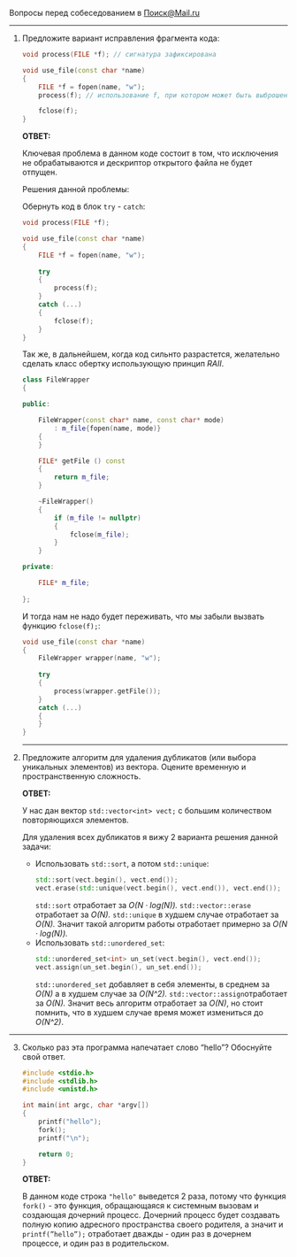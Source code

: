 Вопросы перед собеседованием в Поиск@Mail.ru

---

1. Предложите вариант исправления фрагмента кода:
    
    ```C++
    void process(FILE *f); // сигнатура зафиксирована
    
    void use_file(const char *name)
    {
		FILE *f = fopen(name, "w");
		process(f); // использование f, при котором может быть выброшено исключение

		fclose(f);
    }
    ```
    
    **ОТВЕТ:**
    
    Ключевая проблема в данном коде состоит в том, что исключения не обрабатываются и дескриптор открытого файла не будет отпущен.
    
    Решения данной проблемы:
    
    Обернуть код в блок `try` - `catch`:
    
    ```C++
    void process(FILE *f);
    
    void use_file(const char *name)
    {
		FILE *f = fopen(name, "w");
		
		try
        {
            process(f);
        }
        catch (...)
        {
            fclose(f);
        }
    }
    ```
    
    Так же, в дальнейшем, когда код сильнто разрастется, желательно сделать класс обертку использующую принцип _RAII_.
    
    ```C++
    class FileWrapper
    {
    
    public:
    
        FileWrapper(const char* name, const char* mode)
            : m_file{fopen(name, mode)}
        {
        }
    
        FILE* getFile () const
        {
            return m_file;
        }
    
        ~FileWrapper()
        {
            if (m_file != nullptr)
            {
                fclose(m_file);
            }
        }
    
    private:
    
        FILE* m_file;
        
    };
    ```
    
    И тогда нам не надо будет переживать, что мы забыли вызвать функцию `fclose(f);`:
    
    ```C++
    void use_file(const char *name)
    {
		FileWrapper wrapper(name, "w");
		
		try
        {
            process(wrapper.getFile());
        }
        catch (...)
        {
        }
    }
    ```
    
    ---
    
2. Предложите алгоритм для удаления дубликатов (или выбора уникальных элементов) из вектора. Оцените временную и пространственную сложность.
    
    **ОТВЕТ:**
    
    У нас дан вектор `std::vector<int> vect;` с большим количеством повторяющихся элементов.
    
    Для удаления всех дубликатов я вижу 2 варианта решения данной задачи:
    
    - Использовать `std::sort`, а потом `std::unique`:
        ```C++
        std::sort(vect.begin(), vect.end());
        vect.erase(std::unique(vect.begin(), vect.end()), vect.end());
        ```
        `std::sort` отработает за _O(N · log(N))._
        `std::vector::erase` отработает за _O(N)._
        `std::unique` в худшем случае отработает за _O(N)._
        Значит такой алгоритм работы отработает примерно за _O(N · log(N))._
    - Использовать `std::unordered_set`:
        ```C++
        std::unordered_set<int> un_set(vect.begin(), vect.end());
        vect.assign(un_set.begin(), un_set.end());
        ```
        `std::unordered_set` добавляет в себя элементы, в среднем за _O(N)_ а в худшем случае за _O(N^2)._
        `std::vector::assign`отработает за _O(N)._
        Значит весь алгоритм отработает за _O(N)_, но стоит помнить, что в худшем случае время может измениться до _O(N^2)_.
        
    
---
    
3. Сколько раз эта программа напечатает слово “hello”? Обоснуйте свой ответ.
    ```C++
    #include <stdio.h>
    #include <stdlib.h>
    #include <unistd.h>
    
    int main(int argc, char *argv[])
    {
		printf("hello");
		fork();
		printf("\n");

		return 0;
    }
    ```
    
    **ОТВЕТ:**
    
    В данном коде строка `"hello"` выведется 2 раза, потому что функция `fork()` - это функция, обращающаяся к системным вызовам и создающая дочерний процесс. Дочерний процесс будет создавать полную копию адресного пространства своего родителя, а значит и `printf(”hello”);` отработает дважды - один раз в дочернем процессе, и один раз в родительском.